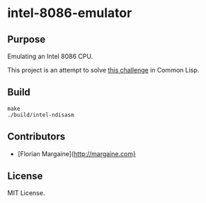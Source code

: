 intel-8086-emulator
===

Purpose
---

Emulating an Intel 8086 CPU.

This project is an attempt to solve [this challenge][0] in Common Lisp.

Build
---

    make
    ./build/intel-ndisasm

Contributors
---

- [Florian Margaine](http://margaine.com}

License
---

MIT License.

  [0]: http://codegolf.stackexchange.com/questions/4732/emulate-an-intel-8086-cpu
